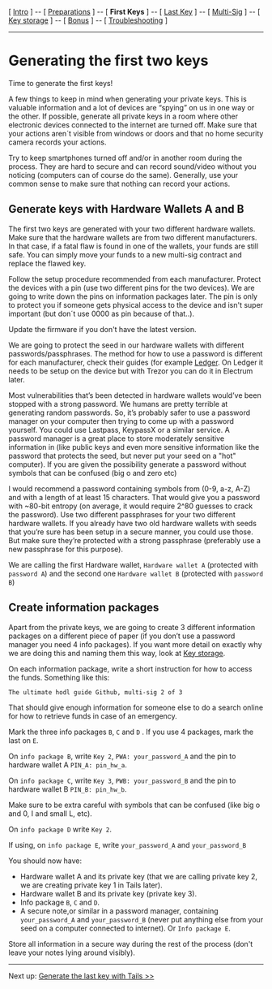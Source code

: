 [ [Intro](README.md) ] -- [ [Preparations](hodl-guide_10_preparations.md) ] -- [ **First Keys** ] -- [ [Last Key](hodl-guide_30_last-key.md) ] -- [ [Multi-Sig](hodl-guide_40_multi-sig.md) ] -- [ [Key storage](hodl-guide_50_key-storage.md
) ] -- [ [Bonus](hodl-guide_60_bonus.md) ] -- [ [Troubleshooting](hodl-guide_70_troubleshooting.md) ]

---

# Generating the first two keys

Time to generate the first keys! 

A few things to keep in mind when generating your private keys. This is valuable information and a lot of devices are “spying” on us in one way or the other. If possible, generate all private keys in a room where other electronic devices connected to the internet are turned off. Make sure that your actions aren´t visible from windows or doors and that no home security camera records your actions.

Try to keep smartphones turned off and/or in another room during the process. They are hard to secure and can record sound/video without you noticing (computers can of course do the same). Generally, use your common sense to make sure that nothing can record your actions.

## Generate keys with Hardware Wallets A and B

The first two keys are generated with your two different hardware wallets. Make sure that the hardware wallets are from two different manufacturers. In that case, if a fatal flaw is found in one of the wallets, your funds are still safe. You can simply move your funds to a new multi-sig contract and replace the flawed key. 

Follow the setup procedure recommended from each manufacturer. Protect the devices with a pin (use two different pins for the two devices). We are going to write down the pins on information packages later. The pin is only to protect you if someone gets physical access to the device and isn't super important (but don´t use 0000 as pin because of that..). 

Update the firmware if you don't have the latest version. 

We are going to protect the seed in our hardware wallets with different passwords/passphrases.
The method for how to use a password is different for each manufacturer, check their guides (for example [Ledger](https://support.ledger.com/hc/en-us/articles/115005214529-Advanced-passphrase-security). On Ledger it needs to be setup on the device but with Trezor you can do it in Electrum later.

Most vulnerabilities that’s been detected in hardware wallets would’ve been stopped with a strong password. We humans are pretty terrible at generating random passwords. So, it’s probably safer to use a password manager on your computer then trying to come up with a password yourself. You could use Lastpass, KeypassX or a similar service. A password manager is a great place to store moderately sensitive information in (like public keys and even more sensitive information like the password that protects the seed, but never put your seed on a "hot" computer). If you are given the possibility generate a password without symbols that can be confused (big o and zero etc)

I would recommend a password containing symbols from (0-9, a-z, A-Z) and with a length of at least 15 characters. That would give you a password with ~80-bit entropy (on average, it would require 2^80 guesses to crack the password). 
Use two different passphrases for your two different hardware wallets. 
If you already have two old hardware wallets with seeds that you’re sure has been setup in a secure manner, you could use those. But make sure they’re protected with a strong passphrase (preferably use a new passphrase for this purpose). 

We are calling the first Hardware wallet, `Hardware wallet A` (protected with `password A`) and the second one `Hardware wallet B` (protected with `password B`)

## Create information packages

Apart from the private keys, we are going to create 3 different information packages on a different piece of paper (if you don’t use a password manager you need 4 info packages). If you want more detail on exactly why we are doing this and naming them this way, look at [Key storage](hodl-guide_50_key-storage.md). 

On each information package, write a short instruction for how to access the funds. Something like this:

`The ultimate hodl guide Github, multi-sig 2 of 3`

That should give enough information for someone else to do a search online for how to retrieve funds in case of an emergency.

Mark the three info packages `B`, `C` and `D` . If you use 4 packages, mark the last on `E`.


On `info package B`, write `Key 2`, `PWA: your_password_A` and the pin to hardware wallet A `PIN_A: pin_hw_a`.

On `info package C`, write `Key 3`, `PWB: your_password_B` and the pin to hardware wallet B `PIN_B: pin_hw_b`. 

Make sure to be extra careful with symbols that can be confused (like big o and 0, I and small L, etc).

On `info package D` write `Key 2`.

If using, on `info package E`, write `your_password_A` and `your_password_B`

You should now have:
* Hardware wallet A and its private key (that we are calling private key 2, we are creating private key 1 in Tails later).
* Hardware wallet B and its private key (private key 3).
* Info package `B`, `C` and `D`.
* A secure note,or similar in a password manager, containing `your_password_A` and `your_password_B` (never put anything else from your seed on a computer connected to internet). Or `Info package E`.

Store all information in a secure way during the rest of the process (don't leave your notes lying around visibly).

---
Next up: [Generate the last key with Tails >>](hodl-guide_30_last-key.md)


